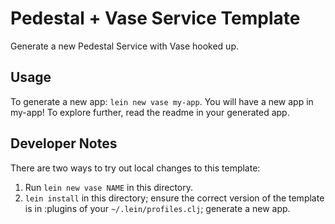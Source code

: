 # Pedestal + Vase Service Template

Generate a new Pedestal Service with Vase hooked up.

## Usage

To generate a new app: `lein new vase my-app`.  You will have a new app in my-app! To
explore further, read the readme in your generated app.

## Developer Notes

There are two ways to try out local changes to this template:

1. Run `lein new vase NAME` in this directory.
2. `lein install` in this directory; ensure the correct version of the template is in :plugins of your
   `~/.lein/profiles.clj`; generate a new app.

<!-- Copyright 2017 Cognitect, Inc. -->
